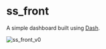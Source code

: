 # ss_front
A simple dashboard built using [Dash](https://plot.ly/products/dash/).

![ss_front_v0](https://storage.googleapis.com/soil-sense-media/soil_sense_v0.png)
